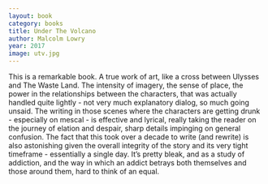 ```yaml
---
layout: book
category: books
title: Under The Volcano
author: Malcolm Lowry
year: 2017
image: utv.jpg
---
```

This is a remarkable book.  A true work of art, like a cross between Ulysses and The Waste Land.  The intensity of imagery, the sense of place, the power in the relationships between the characters, that was actually handled quite lightly - not very much explanatory dialog, so much going unsaid.  The writing in those scenes where the characters are getting drunk - especially on mescal - is effective and lyrical, really taking the reader on the journey of elation and despair, sharp details impinging on general confusion.  The fact that this took over a decade to write (and rewrite) is also astonishing given the overall integrity of the story and its very tight timeframe - essentially a single day.  It’s pretty bleak, and as a study of addiction, and the way in which an addict betrays both themselves and those around them, hard to think of an equal.
